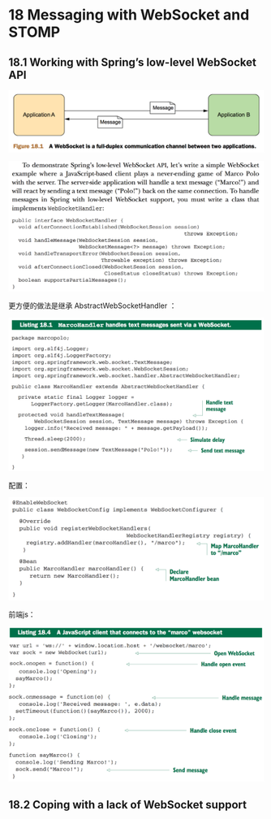 # 18 Messaging with WebSocket and STOMP

## 18.1 Working with Spring’s low-level WebSocket API

![](/assets/QQ20161007-1@2x.png)

![](/assets/QQ20161007-2@2x.png)

更方便的做法是继承 AbstractWebSocketHandler ：

![](/assets/QQ20161007-3@2x.png)

配置：

![](/assets/QQ20161007-4@2x.png)

前端js：

![](/assets/QQ20161007-5@2x.png)

## 18.2 Coping with a lack of WebSocket support
















